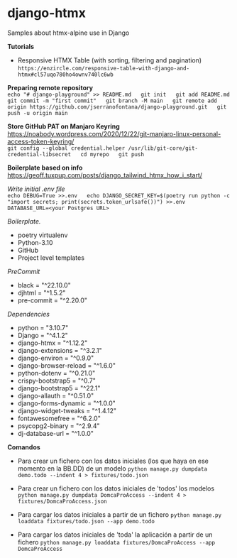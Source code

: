 # django-htmx  
Samples about htmx-alpine use in Django  

**Tutorials**
- Responsive HTMX Table (with sorting, filtering and pagination)
`https://enzircle.com/responsive-table-with-django-and-htmx#cl57uqo780ho4ownv740lc6wb`

**Preparing remote repository**  
`echo "# django-playground" >> README.md  
git init  
git add README.md  
git commit -m "first commit"  
git branch -M main  
git remote add origin https://github.com/jserranofontana/django-playground.git  
git push -u origin main`  

**Store GitHub PAT on Manjaro Keyring**  
<https://noabody.wordpress.com/2020/12/22/git-manjaro-linux-personal-access-token-keyring/>  
`git config --global credential.helper /usr/lib/git-core/git-credential-libsecret  
cd myrepo  
git push`  

**Boilerplate based on info**  
<https://geoff.tuxpup.com/posts/django_tailwind_htmx_how_i_start/>  

*Write initial .env file*  
`echo DEBUG=True >>.env  
echo DJANGO_SECRET_KEY=$(poetry run python -c "import secrets; print(secrets.token_urlsafe())") >>.env  
DATABASE_URL=<your Postgres URL>`  

*Boilerplate.*  
- poetry virtualenv
- Python-3.10
- GitHub
- Project level templates

*PreCommit* 
- black = "^22.10.0"
- djhtml = "^1.5.2"
- pre-commit = "^2.20.0"

*Dependencies*
- python = "3.10.7"
- Django = "^4.1.2"
- django-htmx = "^1.12.2"
- django-extensions = "^3.2.1"
- django-environ = "^0.9.0"
- django-browser-reload = "^1.6.0"
- python-dotenv = "^0.21.0"
- crispy-bootstrap5 = "^0.7"
- django-bootstrap5 = "^22.1"
- django-allauth = "^0.51.0"
- django-forms-dynamic = "^1.0.0"
- django-widget-tweaks = "^1.4.12"
- fontawesomefree = "^6.2.0"
- psycopg2-binary = "^2.9.4"
- dj-database-url = "^1.0.0"

**Comandos**
- Para crear un fichero con los datos iniciales (los que haya en ese momento en la BB.DD) de un modelo
`python manage.py dumpdata demo.todo --indent 4 > fixtures/todo.json`
- Para crear un fichero con los datos iniciales de 'todos' los modelos
`python manage.py dumpdata DomcaProAccess --indent 4 > fixtures/DomcaProAccess.json`

- Para cargar los datos iniciales a partir de un fichero
`python manage.py loaddata fixtures/todo.json --app demo.todo`
- Para cargar los datos iniciales de 'toda' la aplicación a partir de un fichero
`python manage.py loaddata fixtures/DomcaProAccess --app DomcaProAccess`

